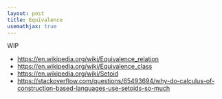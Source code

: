 ```yaml
---
layout: post
title: Equivalence
usemathjax: true
---
```


WIP

- https://en.wikipedia.org/wiki/Equivalence_relation
- https://en.wikipedia.org/wiki/Equivalence_class
- https://en.wikipedia.org/wiki/Setoid
- https://stackoverflow.com/questions/65493694/why-do-calculus-of-construction-based-languages-use-setoids-so-much
